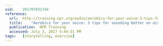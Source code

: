 ```yaml
---
uid:	201707031744
reference:
  url:	http://training.npr.org/audio/aerobics-for-your-voice-3-tips-for-sounding-better-on-air/
  title:	"Aerobics for your voice: 3 tips for sounding better on air"
  publication:	NPR Training
  accessed:	July 3, 2017 5:44:51 PM
tags:	[storytelling, exercise]
---
```


